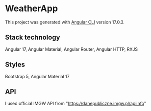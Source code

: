 # WeatherApp

This project was generated with [Angular CLI](https://github.com/angular/angular-cli) version 17.0.3.

## Stack technology

Angular 17,
Angular Material,
Angular Router,
Angular HTTP,
RXJS

## Styles

Bootstrap 5,
Angular Material 17

## API

I used official IMGW API from "https://danepubliczne.imgw.pl/apiinfo"
